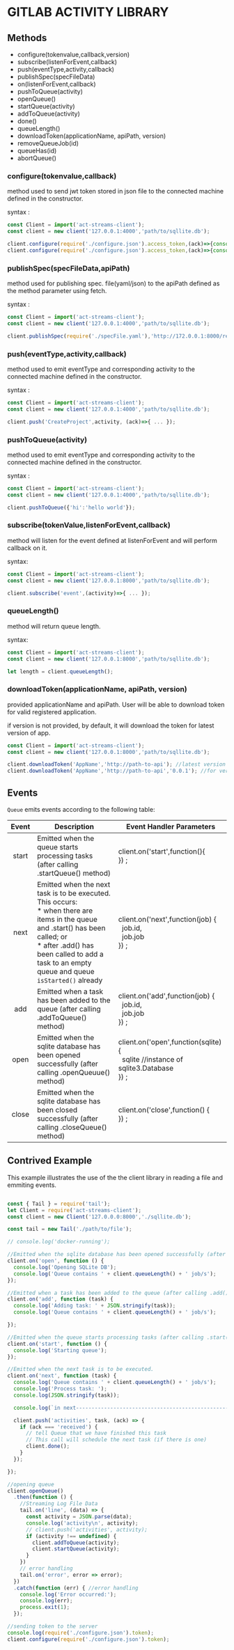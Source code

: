 # GITLAB ACTIVITY LIBRARY

## Methods
- configure(tokenvalue,callback,version)
- subscribe(listenForEvent,callback)
- push(eventType,activity,callback)
- publishSpec(specFileData)
- on(listenForEvent,callback)
- pushToQueue(activity)
- openQueue() <!-- returns a promise -->
- startQueue(activity)
- addToQueue(activity)
- done()
- queueLength()
- downloadToken(applicationName, apiPath, version)
- removeQueueJob(id) <!-- returns a promise -->
- queueHas(id) <!-- returns a promise -->
-	abortQueue() 

### configure(tokenvalue,callback)

method used to send jwt token stored in json file to the connected machine defined in the constructor.

syntax :

```javascript
const Client = import('act-streams-client');
const client = new client('127.0.0.1:4000','path/to/sqllite.db');

client.configure(require('./configure.json').access_token,(ack)=>{console.log(`ack : ${ack}`)});
client.configure(require('./configure.json').access_token,(ack)=>{console.log(`ack : ${ack}`)},'0.0.1');
```

### publishSpec(specFileData,apiPath)

method used for publishing spec. file(yaml/json) to the apiPath defined as the method parameter using fetch.

syntax :

```javascript
const Client = import('act-streams-client');
const client = new client('127.0.0.1:4000','path/to/sqllite.db');

client.publishSpec(require('./specFile.yaml'),'http://172.0.0.1:8000/register-yaml');
```

### push(eventType,activity,callback)

method used to emit eventType and corresponding activity to the connected machine defined in the constructor.

syntax :

```javascript
const Client = import('act-streams-client');
const client = new client('127.0.0.1:4000','path/to/sqllite.db');

client.push('CreateProject',activity, (ack)=>{ ... });
```

### pushToQueue(activity)

method used to emit eventType and corresponding activity to the connected machine defined in the constructor.

syntax :

```javascript
const Client = import('act-streams-client');
const client = new client('127.0.0.1:4000','path/to/sqllite.db');

client.pushToQueue({'hi':'hello world'});
```

### subscribe(tokenValue,listenForEvent,callback)

method will listen for the event defined at listenForEvent and will perform callback on it.

syntax:

```javascript
const Client = import('act-streams-client');
const client = new client('127.0.0.1:8000','path/to/sqllite.db');

client.subscribe('event',(activity)=>{ ... });
```

### queueLength()

method will return queue length.

syntax:

```javascript
const Client = import('act-streams-client');
const client = new client('127.0.0.1:8000','path/to/sqllite.db');

let length = client.queueLength();
```

### downloadToken(applicationName, apiPath, version)

provided applicationName and apiPath.
User will be able to download token for valid registered application.

if version is not provided, by default, it will download the token for latest version of app.

```javascript
const Client = import('act-streams-client');
const client = new client('127.0.0.1:8000','path/to/sqllite.db');

client.downloadToken('AppName','http://path-to-api'); //latest version
client.downloadToken('AppName','http://path-to-api','0.0.1'); //for version 0.0.1 (if it exist)
```

## Events

`Queue` emits events according to the following table:

| Event | Description                                                                                                                                                                                     | Event Handler Parameters                                                                                                        |
|:-----:|-------------------------------------------------------------------------------------------------------------------------------------------------------------------------------------------------|---------------------------------------------------------------------------------------------------------------------------------|
| start | Emitted when the queue starts processing tasks (after calling .startQueue() method)                                                                                                                  | client.on('start',function(){<br/> }) ;                                                                                              |
|  next | Emitted when the next task is to be executed.  This occurs:<br/> * when there are items in the queue and .start() has been called; or<br/> * after .add() has been called to add a task to an empty queue and queue `isStarted()` already | client.on('next',function(job) {<br/>&nbsp;&nbsp;job.id,<br/>&nbsp;&nbsp;job.job <br/>}) ; |
|   add | Emitted when a task has been added to the queue (after calling .addToQueue() method)                                                                                                                   | client.on('add',function(job) {<br/>&nbsp;&nbsp;job.id,<br/>&nbsp;&nbsp;job.job <br/>}) ;                                            |
|  open | Emitted when the sqlite database has been opened successfully (after calling .openQueuue() method)                                                                                                    | client.on('open',function(sqlite) {<br/>&nbsp;&nbsp;sqlite //instance of sqlite3.Database <br/>}) ;                                  |
| close | Emitted when the sqlite database has been closed successfully (after calling .closeQueue() method)                                                                                                   | client.on('close',function() {<br/> }) ;                                                                                             |


## Contrived Example

This example illustrates the use of the the client library in reading a file and emmiting events.

```javascript

const { Tail } = require('tail');
let Client = require('act-streams-client');
const client = new Client('127.0.0.0:8000','./sqllite.db');

const tail = new Tail('./path/to/file');

// console.log('docker-running');

//Emitted when the sqlite database has been opened successfully (after calling .open() method)
client.on('open', function () {
  console.log('Opening SQLite DB');
  console.log('Queue contains ' + client.queueLength() + ' job/s');
});

//Emitted when a task has been added to the queue (after calling .add() method)
client.on('add', function (task) {
  console.log('Adding task: ' + JSON.stringify(task));
  console.log('Queue contains ' + client.queueLength() + ' job/s');

});

//Emitted when the queue starts processing tasks (after calling .start() method)
client.on('start', function () {
  console.log('Starting queue');
});

//Emitted when the next task is to be executed.
client.on('next', function (task) {
  console.log('Queue contains ' + client.queueLength() + ' job/s');
  console.log('Process task: ');
  console.log(JSON.stringify(task));

  console.log(`in next----------------------------------------------------\n`);

  client.push('activities', task, (ack) => {
    if (ack === 'received') {
      // tell Queue that we have finished this task
      // This call will schedule the next task (if there is one)
      client.done();
    }
  });

});

//opening queue
client.openQueue()
  .then(function () {
    //Streaming Log File Data
    tail.on('line', (data) => {
      const activity = JSON.parse(data);
      console.log('activity\n', activity);
      // client.push('activities', activity);
      if (activity !== undefined) {
        client.addToQueue(activity);
        client.startQueue(activity);
      }
    })
    // error handling
    tail.on('error', error => error);
  })
  .catch(function (err) { //error handling
    console.log('Error occurred:');
    console.log(err);
    process.exit(1);
  });

//sending token to the server
console.log(require('./configure.json').token);
client.configure(require('./configure.json').token);

```


